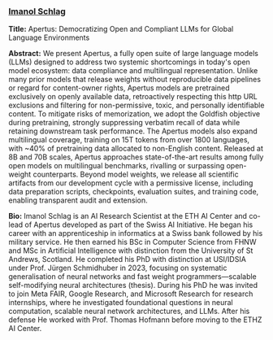### [Imanol Schlag](https://ischlag.github.io)

**Title:** Apertus: Democratizing Open and Compliant LLMs for Global Language Environments

**Abstract:** We present Apertus, a fully open suite of large language models (LLMs) designed to address two systemic shortcomings in today's open model ecosystem: data compliance and multilingual representation. Unlike many prior models that release weights without reproducible data pipelines or regard for content-owner rights, Apertus models are pretrained exclusively on openly available data, retroactively respecting this http URL exclusions and filtering for non-permissive, toxic, and personally identifiable content. To mitigate risks of memorization, we adopt the Goldfish objective during pretraining, strongly suppressing verbatim recall of data while retaining downstream task performance. The Apertus models also expand multilingual coverage, training on 15T tokens from over 1800 languages, with ~40% of pretraining data allocated to non-English content. Released at 8B and 70B scales, Apertus approaches state-of-the-art results among fully open models on multilingual benchmarks, rivalling or surpassing open-weight counterparts. Beyond model weights, we release all scientific artifacts from our development cycle with a permissive license, including data preparation scripts, checkpoints, evaluation suites, and training code, enabling transparent audit and extension.

 **Bio:** Imanol Schlag is an AI Research Scientist at the ETH AI Center and co-lead of Apertus developed as part of the Swiss AI Initiative. He began his career with an apprenticeship in informatics at a Swiss bank followed by his military service. He then earned his BSc in Computer Science from FHNW and MSc in Artificial Intelligence with distinction from the University of St Andrews, Scotland. He completed his PhD with distinction at USI/IDSIA under Prof. Jürgen Schmidhuber in 2023, focusing on systematic generalisation of neural networks and fast weight programmers—scalable self-modifying neural architectures (thesis). During his PhD he was invited to join Meta FAIR, Google Research, and Microsoft Research for research internships, where he investigated foundational questions in neural computation, scalable neural network architectures, and LLMs. After his defense He worked with Prof. Thomas Hofmann before moving to the ETHZ AI Center.